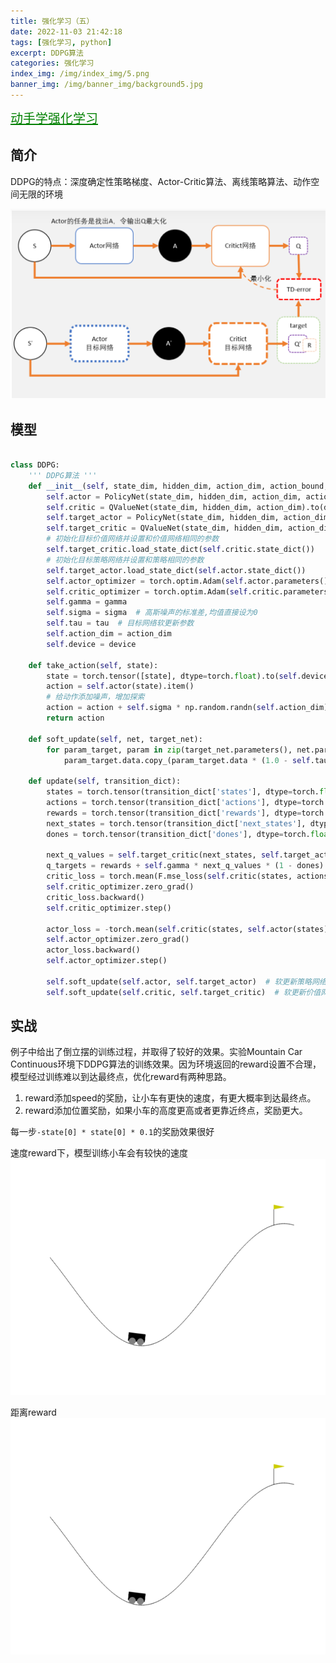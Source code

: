 ```yaml
---
title: 强化学习（五）
date: 2022-11-03 21:42:18
tags: [强化学习, python]
excerpt: DDPG算法
categories: 强化学习
index_img: /img/index_img/5.png
banner_img: /img/banner_img/background5.jpg
---
```


<a class="btn" target="_blank" rel="noopener" style="font-size:20px; color: green" href="https://hrl.boyuai.com/chapter/1/%E5%88%9D%E6%8E%A2%E5%BC%BA%E5%8C%96%E5%AD%A6%E4%B9%A0" title="github">动手学强化学习</a>

## 简介

DDPG的特点：深度确定性策略梯度、Actor-Critic算法、离线策略算法、动作空间无限的环境


![](https://raw.githubusercontent.com/univwang/img/main/20221103213150.png)

## 模型

```python

class DDPG:
    ''' DDPG算法 '''
    def __init__(self, state_dim, hidden_dim, action_dim, action_bound, sigma, actor_lr, critic_lr, tau, gamma, device):
        self.actor = PolicyNet(state_dim, hidden_dim, action_dim, action_bound).to(device)
        self.critic = QValueNet(state_dim, hidden_dim, action_dim).to(device)
        self.target_actor = PolicyNet(state_dim, hidden_dim, action_dim, action_bound).to(device)
        self.target_critic = QValueNet(state_dim, hidden_dim, action_dim).to(device)
        # 初始化目标价值网络并设置和价值网络相同的参数
        self.target_critic.load_state_dict(self.critic.state_dict())
        # 初始化目标策略网络并设置和策略相同的参数
        self.target_actor.load_state_dict(self.actor.state_dict())
        self.actor_optimizer = torch.optim.Adam(self.actor.parameters(), lr=actor_lr)
        self.critic_optimizer = torch.optim.Adam(self.critic.parameters(), lr=critic_lr)
        self.gamma = gamma
        self.sigma = sigma  # 高斯噪声的标准差,均值直接设为0
        self.tau = tau  # 目标网络软更新参数
        self.action_dim = action_dim
        self.device = device

    def take_action(self, state):
        state = torch.tensor([state], dtype=torch.float).to(self.device)
        action = self.actor(state).item()
        # 给动作添加噪声，增加探索
        action = action + self.sigma * np.random.randn(self.action_dim)
        return action

    def soft_update(self, net, target_net):
        for param_target, param in zip(target_net.parameters(), net.parameters()):
            param_target.data.copy_(param_target.data * (1.0 - self.tau) + param.data * self.tau)

    def update(self, transition_dict):
        states = torch.tensor(transition_dict['states'], dtype=torch.float).to(self.device)
        actions = torch.tensor(transition_dict['actions'], dtype=torch.float).view(-1, 1).to(self.device)
        rewards = torch.tensor(transition_dict['rewards'], dtype=torch.float).view(-1, 1).to(self.device)
        next_states = torch.tensor(transition_dict['next_states'], dtype=torch.float).to(self.device)
        dones = torch.tensor(transition_dict['dones'], dtype=torch.float).view(-1, 1).to(self.device)

        next_q_values = self.target_critic(next_states, self.target_actor(next_states))
        q_targets = rewards + self.gamma * next_q_values * (1 - dones)
        critic_loss = torch.mean(F.mse_loss(self.critic(states, actions), q_targets))
        self.critic_optimizer.zero_grad()
        critic_loss.backward()
        self.critic_optimizer.step()

        actor_loss = -torch.mean(self.critic(states, self.actor(states)))
        self.actor_optimizer.zero_grad()
        actor_loss.backward()
        self.actor_optimizer.step()

        self.soft_update(self.actor, self.target_actor)  # 软更新策略网络
        self.soft_update(self.critic, self.target_critic)  # 软更新价值网络
```


## 实战

例子中给出了倒立摆的训练过程，并取得了较好的效果。实验Mountain Car Continuous环境下DDPG算法的训练效果。因为环境返回的reward设置不合理，模型经过训练难以到达最终点，优化reward有两种思路。
1. reward添加speed的奖励，让小车有更快的速度，有更大概率到达最终点。
2. reward添加位置奖励，如果小车的高度更高或者更靠近终点，奖励更大。

每一步`-state[0] * state[0] * 0.1`的奖励效果很好

速度reward下，模型训练小车会有较快的速度
![](https://raw.githubusercontent.com/univwang/img/main/DDPG_result_speed.gif)

距离reward
![](https://raw.githubusercontent.com/univwang/img/main/DDPG_result.gif)